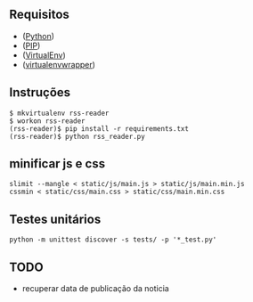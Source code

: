 Requisitos
---
- ([Python](http://www.python.org/))
- ([PIP](http://www.pip-installer.org/en/latest/))
- ([VirtualEnv](http://www.virtualenv.org/en/latest/))
- ([virtualenvwrapper](http://pypi.python.org/pypi/virtualenvwrapper/))


Instruções
---
    $ mkvirtualenv rss-reader
    $ workon rss-reader
    (rss-reader)$ pip install -r requirements.txt
    (rss-reader)$ python rss_reader.py

minificar js e css
---
    slimit --mangle < static/js/main.js > static/js/main.min.js
    cssmin < static/css/main.css > static/css/main.min.css


Testes unitários
---
    python -m unittest discover -s tests/ -p '*_test.py'





TODO
---

- recuperar data de publicação da noticia
